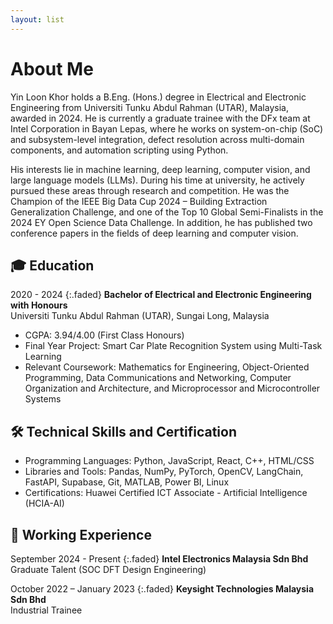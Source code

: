 ```yaml
---
layout: list
---
```


# About Me
Yin Loon Khor holds a B.Eng. (Hons.) degree in Electrical and Electronic Engineering from Universiti Tunku Abdul Rahman (UTAR), Malaysia, awarded in 2024. He is currently a graduate trainee with the DFx team at Intel Corporation in Bayan Lepas, where he works on system-on-chip (SoC) and subsystem-level integration, defect resolution across multi-domain components, and automation scripting using Python.<br>

His interests lie in machine learning, deep learning, computer vision, and large language models (LLMs). During his time at university, he actively pursued these areas through research and competition. He was the Champion of the IEEE Big Data Cup 2024 – Building Extraction Generalization Challenge, and one of the Top 10 Global Semi-Finalists in the 2024 EY Open Science Data Challenge. In addition, he has published two conference papers in the fields of deep learning and computer vision.

## 🎓 Education
2020 - 2024
{:.faded}
**Bachelor of Electrical and Electronic Engineering with Honours**<br>
Universiti Tunku Abdul Rahman (UTAR), Sungai Long, Malaysia
- CGPA: 3.94/4.00 (First Class Honours)
- Final Year Project: Smart Car Plate Recognition System using Multi-Task Learning
- Relevant Coursework: Mathematics for Engineering, Object-Oriented Programming, Data Communications and Networking, 
Computer Organization and Architecture, and Microprocessor and Microcontroller Systems

## 🛠️ Technical Skills and Certification
- Programming Languages: Python, JavaScript, React, C++, HTML/CSS
- Libraries and Tools: Pandas, NumPy, PyTorch, OpenCV, LangChain, FastAPI, Supabase, Git, MATLAB, Power BI, Linux
- Certifications: Huawei Certified ICT Associate - Artificial Intelligence (HCIA-AI)

## 💼 Working Experience
September 2024 - Present
{:.faded}
**Intel Electronics Malaysia Sdn Bhd**<br>
Graduate Talent (SOC DFT Design Engineering)

October 2022 – January 2023
{:.faded}
**Keysight Technologies Malaysia Sdn Bhd**<br>
Industrial Trainee

